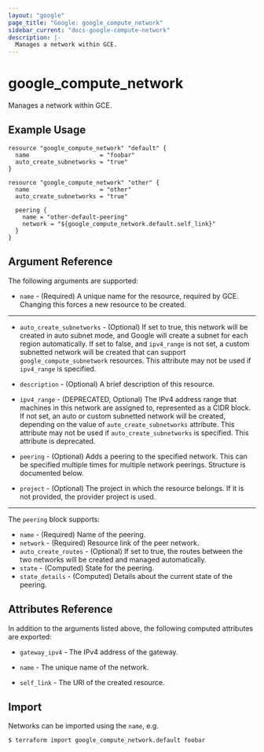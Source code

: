 ```yaml
---
layout: "google"
page_title: "Google: google_compute_network"
sidebar_current: "docs-google-compute-network"
description: |-
  Manages a network within GCE.
---
```


# google\_compute\_network

Manages a network within GCE.

## Example Usage

```hcl
resource "google_compute_network" "default" {
  name                    = "foobar"
  auto_create_subnetworks = "true"
}

resource "google_compute_network" "other" {
  name                    = "other"
  auto_create_subnetworks = "true"

  peering {
    name = "other-default-peering"
    network = "${google_compute_network.default.self_link}"
  }
}
```

## Argument Reference

The following arguments are supported:

* `name` - (Required) A unique name for the resource, required by GCE.
    Changing this forces a new resource to be created.

- - -

* `auto_create_subnetworks` - (Optional) If set to true, this network will be
    created in auto subnet mode, and Google will create a subnet for each region
    automatically. If set to false, and `ipv4_range` is not set, a custom
    subnetted network will be created that can support
    `google_compute_subnetwork` resources. This attribute may not be used if
    `ipv4_range` is specified.

* `description` - (Optional) A brief description of this resource.

* `ipv4_range` - (DEPRECATED, Optional) The IPv4 address range that machines in this network
    are assigned to, represented as a CIDR block. If not set, an auto or custom
    subnetted network will be created, depending on the value of
    `auto_create_subnetworks` attribute. This attribute may not be used if
    `auto_create_subnetworks` is specified. This attribute is deprecated.

* `peering` - (Optional) Adds a peering to the specified network. This can be specified
    multiple times for multiple network peerings. Structure is documented below.

* `project` - (Optional) The project in which the resource belongs. If it
    is not provided, the provider project is used.
- - -

The `peering` block supports:

* `name` - (Required) Name of the peering.
* `network` - (Required) Resource link of the peer network.
* `auto_create_routes` - (Optional) If set to true, the routes between the two networks will
  be created and managed automatically.
* `state` - (Computed) State for the peering.
* `state_details` - (Computed) Details about the current state of the peering.

## Attributes Reference

In addition to the arguments listed above, the following computed attributes are
exported:

* `gateway_ipv4` - The IPv4 address of the gateway.

* `name` - The unique name of the network.

* `self_link` - The URI of the created resource.


## Import

Networks can be imported using the `name`, e.g.

```
$ terraform import google_compute_network.default foobar
```
